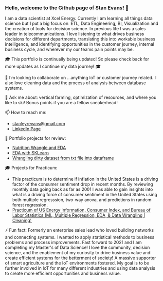 ### Hello, welcome to the Github page of Stan Evans!  👋

  I am a data scientist at Xcel Energy. Currently I am learning all things data science but I put a big focus on: ETL, Data Engineering, BI, Visualization and the creation of tools for decision science. In previous life I was a sales leader in telecommunications. I love listening to what drives business decisions for different departments, translating this into workable business intelligence, and identifying opportunities in the customer journey, internal business cycle, and wherever my our teams pain points may be. 
  
🎓 This portfolio is continually being updated! So please check back for more updates as I continue my data journey! 🎓

👯 I’m looking to collaborate on ...anything IoT or customer journey related. I also love cleaning data and the process of analysis between database systems.

💬 Ask me about: vertical farming, optimization of resources, and where you like to ski! Bonus points if you are a fellow sneakerhead!

📫 How to reach me: 
- stanleyrevans@gmail.com
- [LinkedIn Page](https://www.linkedin.com/in/stanley-evans-25820014/)


 :floppy_disk: Portfolio projects for review:
- [Nutrition Wrangle and EDA](https://github.com/stiznan/stiznan/blob/main/EDA%20%26%20SKLearn%20Linear%20Regression%20Stretch%20Project.ipynb)
- [EDA with SKLearn](https://github.com/stiznan/stiznan/blob/main/EDA%20Example%20-%20Country%20Health%20Rankings%20with%20SKLearn.ipynb)
- [Wrangling dirty dataset from txt file into dataframe](https://github.com/stiznan/stiznan/blob/main/Unstructured%20dataset%20wrangle%20example.ipynb)

🎓 Projects for Practicum:
   - This practicum is to determine if inflation in the United States is a driving factor of the consumer sentiment drop in recent months. By reviewing monthly data going back as far as 2001 I was able to gain insights into what is a driving force of consumer sentiment in the United States using both multiple regresssion, two-way anova, and predictions in random forest regression. 
  - [Practicum of US Energy Information, Consumer Index, and Bureau of Labor Statistics (ML, Multiple Regression, EDA, & Data Wrangling | Cleaning)](https://github.com/stiznan/stiznan/tree/main/Energy%20Cost%2C%20Inflation%2C%20Consumer%20Sentiment)
  
   

⚡ Fun fact: Formerly an enterprise sales lead who loved building networks and connecting systems. I wanted to apply statistical methods to business problems and process improvements. Fast forward to 2021 and I am completing my Master's of Data Science! I love the community, decision science, and the enablement of my curiosity to drive business value and create efficient systems for the betterment of society! A massive supporter of smart agriculture and the IoT environments fostered. My goal is to be further involved in IoT for many different industries and using data analysis to create more efficient opportunities and business value.
